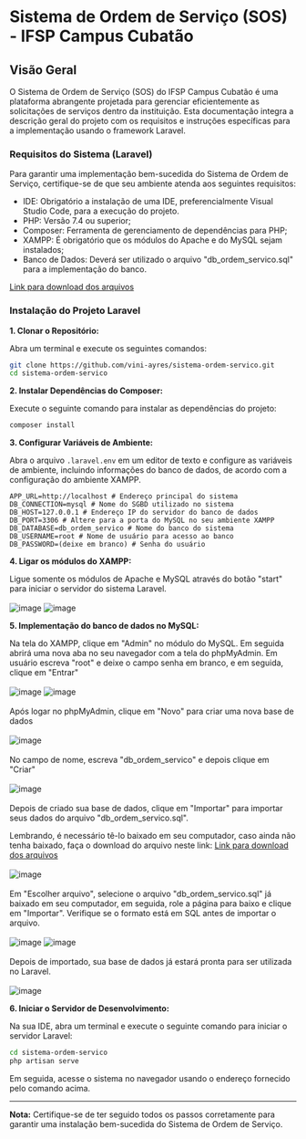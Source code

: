 # Sistema de Ordem de Serviço (SOS) - IFSP Campus Cubatão

## Visão Geral

O Sistema de Ordem de Serviço (SOS) do IFSP Campus Cubatão é uma plataforma abrangente projetada para gerenciar eficientemente as solicitações de serviços dentro da instituição. Esta documentação integra a descrição geral do projeto com os requisitos e instruções específicas para a implementação usando o framework Laravel.

### Requisitos do Sistema (Laravel)

Para garantir uma implementação bem-sucedida do Sistema de Ordem de Serviço, certifique-se de que seu ambiente atenda aos seguintes requisitos:

- IDE: Obrigatório a instalação de uma IDE, preferencialmente Visual Studio Code, para a execução do projeto.
- PHP: Versão 7.4 ou superior;
- Composer: Ferramenta de gerenciamento de dependências para PHP;
- XAMPP: É obrigatório que os módulos do Apache e do MySQL sejam instalados;
- Banco de Dados: Deverá ser utilizado o arquivo "db_ordem_servico.sql" para a implementação do banco.

[Link para download dos arquivos](https://drive.google.com/drive/u/0/folders/1VWuVeIlOkSq6Cskq3Jz5pigge4yVc6LZ)

### Instalação do Projeto Laravel

**1. Clonar o Repositório:**

Abra um terminal e execute os seguintes comandos:

```bash
git clone https://github.com/vini-ayres/sistema-ordem-servico.git
cd sistema-ordem-servico
```

**2. Instalar Dependências do Composer:**

Execute o seguinte comando para instalar as dependências do projeto:

```bash
composer install
```

**3. Configurar Variáveis de Ambiente:**

Abra o arquivo `.laravel.env` em um editor de texto e configure as variáveis de ambiente, incluindo informações do banco de dados, de acordo com a configuração do ambiente XAMPP.

```env
APP_URL=http://localhost # Endereço principal do sistema
DB_CONNECTION=mysql # Nome do SGBD utilizado no sistema
DB_HOST=127.0.0.1 # Endereço IP do servidor do banco de dados
DB_PORT=3306 # Altere para a porta do MySQL no seu ambiente XAMPP
DB_DATABASE=db_ordem_servico # Nome do banco do sistema
DB_USERNAME=root # Nome de usuário para acesso ao banco
DB_PASSWORD=(deixe em branco) # Senha do usuário
```

**4. Ligar os módulos do XAMPP:**

Ligue somente os módulos de Apache e MySQL através do botão "start" para iniciar o servidor do sistema Laravel.
<br><br>
![image](https://github.com/vini-ayres/sistema-ordem-servico/assets/131456406/0dceb050-5c65-4b47-a5a2-56a709ebda85)
![image](https://github.com/vini-ayres/sistema-ordem-servico/assets/131456406/6fa039d1-37e7-4792-b5b0-64e0282b5de4)

**5. Implementação do banco de dados no MySQL:**

Na tela do XAMPP, clique em "Admin" no módulo do MySQL. Em seguida abrirá uma nova aba no seu navegador com a tela do phpMyAdmin. Em usuário escreva "root" e deixe o campo senha em branco, e em seguida, clique em "Entrar"
<br><br>
![image](https://github.com/vini-ayres/sistema-ordem-servico/assets/131456406/3a8c2b9a-eb24-4748-96ba-e770c34c1604)
![image](https://github.com/vini-ayres/sistema-ordem-servico/assets/131456406/3ea9f948-a63a-4926-b471-731d5b8cc522)
<br><br>
Após logar no phpMyAdmin, clique em "Novo" para criar uma nova base de dados
<br><br>
![image](https://github.com/vini-ayres/sistema-ordem-servico/assets/131456406/a459f505-7ba4-457c-a74d-f5ba0362d37b)
<br><br>
No campo de nome, escreva "db_ordem_servico" e depois clique em "Criar"
<br><br>
![image](https://github.com/vini-ayres/sistema-ordem-servico/assets/131456406/ada086db-c779-4b43-a56b-75f98cc5b47d)
<br><br>
Depois de criado sua base de dados, clique em "Importar" para importar seus dados do arquivo "db_ordem_servico.sql".

Lembrando, é necessário tê-lo baixado em seu computador, caso ainda não tenha baixado, faça o download do arquivo neste link: [Link para download dos arquivos](https://drive.google.com/drive/u/0/folders/1VWuVeIlOkSq6Cskq3Jz5pigge4yVc6LZ)
<br><br>
![image](https://github.com/vini-ayres/sistema-ordem-servico/assets/131456406/ea2f8489-d31d-49ca-be06-e22c4be3b1bc)
<br><br>
Em "Escolher arquivo", selecione o arquivo "db_ordem_servico.sql" já baixado em seu computador, em seguida, role a página para baixo e clique em "Importar". Verifique se o formato está em SQL antes de importar o arquivo.
<br><br>
![image](https://github.com/vini-ayres/sistema-ordem-servico/assets/131456406/457153be-53af-46b6-9809-c371e1d9633f)
![image](https://github.com/vini-ayres/sistema-ordem-servico/assets/131456406/62eeb9be-d619-43fc-98c3-9a45911448ff)
<br><br>
Depois de importado, sua base de dados já estará pronta para ser utilizada no Laravel.
<br><br>
![image](https://github.com/vini-ayres/sistema-ordem-servico/assets/131456406/cdfe78ba-ae2d-4add-8365-2b01ce949b4f)

**6. Iniciar o Servidor de Desenvolvimento:**

Na sua IDE, abra um terminal e execute o seguinte comando para iniciar o servidor Laravel:

```bash
cd sistema-ordem-servico
php artisan serve
```

Em seguida, acesse o sistema no navegador usando o endereço fornecido pelo comando acima.

---

**Nota:** Certifique-se de ter seguido todos os passos corretamente para garantir uma instalação bem-sucedida do Sistema de Ordem de Serviço.
